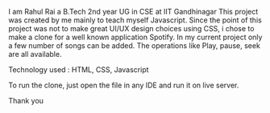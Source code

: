 I am Rahul Rai a B.Tech 2nd year UG in CSE at IIT Gandhinagar
This project was created by me mainly to teach myself Javascript. Since the point of this project was not to make great UI/UX design choices using CSS, i chose to make a 
clone for a well known application Spotify. In my current project only a few number of songs can be added. The operations like Play, pause, seek are all available.

Technology used : HTML, CSS, Javascript


To run the clone, just open the file in any IDE and run it on live server.

Thank you
